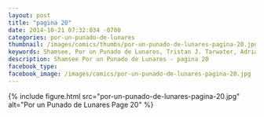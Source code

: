 ```yaml
---
layout: post
title: "pagina 20"
date: 2014-10-21 07:32:034 -0700
categories: por-un-punado-de-lunares
thumbnail: /images/comics/thumbs/por-un-punado-de-lunares-pagina-20.jpg
keywords: Shamsee, Por un Punado de Lunares, Tristan J. Tarwater, Adrian Ricker
description: Shamsee Por un Punado de Lunares - pagina 20
facebook_type: 
facebook_image: /images/comics/por-un-punado-de-lunares-pagina-20.jpg
---
```

{% include figure.html src="por-un-punado-de-lunares-pagina-20.jpg" alt="Por un Punado de Lunares Page 20" %}